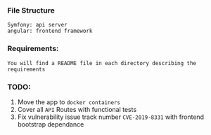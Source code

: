 ### File Structure
	Symfony: api server
	angular: frontend framework

### Requirements:
	You will find a README file in each directory describing the requirements

### TODO: 
1. Move the app to `docker containers`
2. Cover all `API` Routes with functional tests
3. Fix vulnerability issue track number `CVE-2019-8331` with frontend bootstrap dependance
